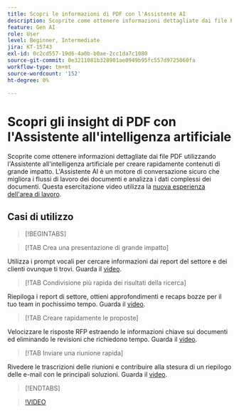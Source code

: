 ```yaml
---
title: Scopri le informazioni di PDF con l'Assistente AI
description: Scoprite come ottenere informazioni dettagliate dai file PDF utilizzando l'Assistente AI
feature: Gen AI
role: User
level: Beginner, Intermediate
jira: KT-15743
exl-id: 0c2cd557-19d6-4a0b-b0ae-2cc1da7c1080
source-git-commit: 0e3211081b328901ae0949b95fc557d9725060fa
workflow-type: tm+mt
source-wordcount: '152'
ht-degree: 0%

---
```


# Scopri gli insight di PDF con l&#39;Assistente all&#39;intelligenza artificiale

Scoprite come ottenere informazioni dettagliate dai file PDF utilizzando l&#39;Assistente all&#39;intelligenza artificiale per creare rapidamente contenuti di grande impatto. L&#39;Assistente AI è un motore di conversazione sicuro che migliora i flussi di lavoro dei documenti e analizza i dati complessi dei documenti. Questa esercitazione video utilizza la [nuova esperienza dell&#39;area di lavoro](new-workspace.md).

## Casi di utilizzo

>[!BEGINTABS]

>[!TAB Crea una presentazione di grande impatto]

Utilizza i prompt vocali per cercare informazioni dai report del settore e dei clienti ovunque ti trovi. Guarda il [video](https://video.tv.adobe.com/v/3428811?quality=12&learn=on&hidetitle=true).

>[!TAB Condivisione più rapida dei risultati della ricerca]

Riepiloga i report di settore, ottieni approfondimenti e recaps bozze per il tuo team in pochissimo tempo. Guarda il [video](https://video.tv.adobe.com/v/3427286?quality=12&learn=on&hidetitle=true).

>[!TAB Creare rapidamente le proposte]

Velocizzare le risposte RFP estraendo le informazioni chiave sui documenti ed eliminando le revisioni che richiedono tempo. Guarda il [video](https://video.tv.adobe.com/v/3428639?quality=12&learn=on&hidetitle=true).

>[!TAB Inviare una riunione rapida]

Rivedere le trascrizioni delle riunioni e contribuire alla stesura di un riepilogo delle e-mail con le principali soluzioni. Guarda il [video](https://video.tv.adobe.com/v/3427292?quality=12&learn=on&hidetitle=true).

>[!ENDTABS]

>[!VIDEO](https://video.tv.adobe.com/v/3430512?quality=12&learn=on&hidetitle=true)
